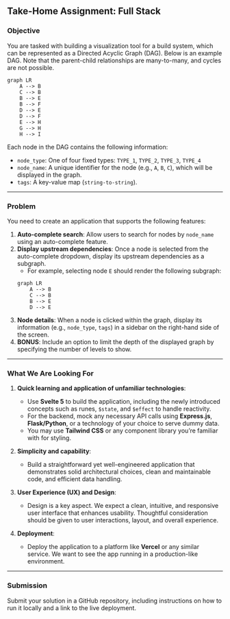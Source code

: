 ## Take-Home Assignment: Full Stack

### Objective

You are tasked with building a visualization tool for a build system, which can be represented as a Directed Acyclic Graph (DAG). Below is an example DAG. Note that the parent-child relationships are many-to-many, and cycles are not possible.

```mermaid
graph LR
    A --> B
    C --> B
    B --> E
    B --> F
    D --> E
    D --> F
    E --> H
    G --> H
    H --> I
```

Each node in the DAG contains the following information:

- `node_type`: One of four fixed types: `TYPE_1`, `TYPE_2`, `TYPE_3`, `TYPE_4`
- `node_name`: A unique identifier for the node (e.g., `A`, `B`, `C`), which will be displayed in the graph.
- `tags`: A key-value map (`string-to-string`).

---

### Problem

You need to create an application that supports the following features:

1. **Auto-complete search**: Allow users to search for nodes by `node_name` using an auto-complete feature.
2. **Display upstream dependencies**: Once a node is selected from the auto-complete dropdown, display its upstream dependencies as a subgraph.
   - For example, selecting node `E` should render the following subgraph:
   ```mermaid
   graph LR
       A --> B
       C --> B
       B --> E
       D --> E
   ```
3. **Node details**: When a node is clicked within the graph, display its information (e.g., `node_type`, `tags`) in a sidebar on the right-hand side of the screen.
4. **BONUS**: Include an option to limit the depth of the displayed graph by specifying the number of levels to show.

---

### What We Are Looking For

1. **Quick learning and application of unfamiliar technologies**:
   - Use **Svelte 5** to build the application, including the newly introduced concepts such as runes, `$state`, and `$effect` to handle reactivity.
   - For the backend, mock any necessary API calls using **Express.js**, **Flask/Python**, or a technology of your choice to serve dummy data.
   - You may use **Tailwind CSS** or any component library you’re familiar with for styling.

2. **Simplicity and capability**:
   - Build a straightforward yet well-engineered application that demonstrates solid architectural choices, clean and maintainable code, and efficient data handling.

3. **User Experience (UX) and Design**:
   - Design is a key aspect. We expect a clean, intuitive, and responsive user interface that enhances usability. Thoughtful consideration should be given to user interactions, layout, and overall experience.

4. **Deployment**:
   - Deploy the application to a platform like **Vercel** or any similar service. We want to see the app running in a production-like environment.

---

### Submission

Submit your solution in a GitHub repository, including instructions on how to run it locally and a link to the live deployment.
